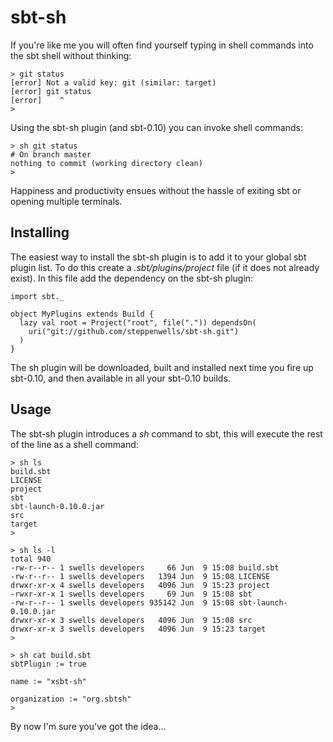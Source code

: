 sbt-sh
======

If you're like me you will often find yourself typing in shell commands into the sbt shell without thinking:

	> git status
	[error] Not a valid key: git (similar: target)
	[error] git status
	[error]    ^
	>

Using the sbt-sh plugin (and sbt-0.10) you can invoke shell commands:

	> sh git status
	# On branch master
	nothing to commit (working directory clean)
	> 

Happiness and productivity ensues without the hassle of exiting sbt or opening multiple terminals.  


Installing
----------

The easiest way to install the sbt-sh plugin is to add it to your global sbt plugin list. To do this create a *.sbt/plugins/project* file (if it does not already exist). In this file add the dependency on the sbt-sh plugin:

	import sbt._
	
	object MyPlugins extends Build {
	  lazy val root = Project("root", file(".")) dependsOn(
	    uri("git://github.com/steppenwells/sbt-sh.git")
	  )
	}

The sh plugin will be downloaded, built and installed next time you fire up sbt-0.10, and then available in all your sbt-0.10 builds.

Usage
-----

The sbt-sh plugin introduces a *sh* command to sbt, this will execute the rest of the line as a shell command:

	> sh ls
	build.sbt
	LICENSE
	project
	sbt
	sbt-launch-0.10.0.jar
	src
	target
	>

	> sh ls -l
	total 940
	-rw-r--r-- 1 swells developers     66 Jun  9 15:08 build.sbt
	-rw-r--r-- 1 swells developers   1394 Jun  9 15:08 LICENSE
	drwxr-xr-x 4 swells developers   4096 Jun  9 15:23 project
	-rwxr-xr-x 1 swells developers     69 Jun  9 15:08 sbt
	-rw-r--r-- 1 swells developers 935142 Jun  9 15:08 sbt-launch-0.10.0.jar
	drwxr-xr-x 3 swells developers   4096 Jun  9 15:08 src
	drwxr-xr-x 3 swells developers   4096 Jun  9 15:23 target
	>

	> sh cat build.sbt
	sbtPlugin := true
	
	name := "xsbt-sh"
	
	organization := "org.sbtsh"
	> 

By now I'm sure you've got the idea...
